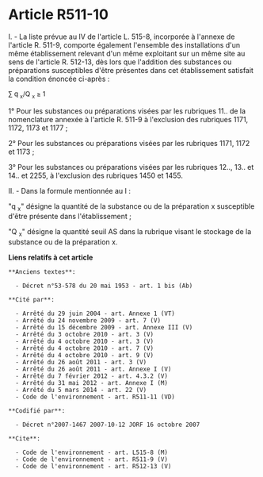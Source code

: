 # Article R511-10

I. - La liste prévue au IV de l'article L. 515-8, incorporée à l'annexe de l'article R. 511-9, comporte également l'ensemble
des installations d'un même établissement relevant d'un même exploitant sur un même site au sens de l'article R. 512-13, dès
lors que l'addition des substances ou préparations susceptibles d'être présentes dans cet établissement satisfait la
condition énoncée ci-après :

<font size="2">∑ q
    <sub>x</sub>/Q
    <sub>x</sub> ≥ 1</font>

1° Pour les substances ou préparations visées par les rubriques 11.. de la nomenclature annexée à l'article R. 511-9 à
l'exclusion des rubriques 1171, 1172, 1173 et 1177 ;

2° Pour les substances ou préparations visées par les rubriques 1171, 1172 et 1173 ;

3° Pour les substances ou préparations visées par les rubriques 12.., 13.. et 14.. et 2255, à l'exclusion des rubriques 1450
et 1455.

II. - Dans la formule mentionnée au I :

"q
  <sub>x</sub>" désigne la quantité de la substance ou de la préparation x susceptible d'être présente dans l'établissement ;

"Q
  <sub>x</sub>" désigne la quantité seuil AS dans la rubrique visant le stockage de la substance ou de la préparation x.

**Liens relatifs à cet article**

	**Anciens textes**:

	  - Décret n°53-578 du 20 mai 1953 - art. 1 bis (Ab)

	**Cité par**:

	  - Arrêté du 29 juin 2004 - art. Annexe 1 (VT)
	  - Arrêté du 24 novembre 2009 - art. 7 (V)
	  - Arrêté du 15 décembre 2009 - art. Annexe III (V)
	  - Arrêté du 3 octobre 2010 - art. 3 (V)
	  - Arrêté du 4 octobre 2010 - art. 3 (V)
	  - Arrêté du 4 octobre 2010 - art. 7 (V)
	  - Arrêté du 4 octobre 2010 - art. 9 (V)
	  - Arrêté du 26 août 2011 - art. 3 (V)
	  - Arrêté du 26 août 2011 - art. Annexe I (V)
	  - Arrêté du 7 février 2012 - art. 4.3.2 (V)
	  - Arrêté du 31 mai 2012 - art. Annexe I (M)
	  - Arrêté du 5 mars 2014 - art. 22 (V)
	  - Code de l'environnement - art. R511-11 (VD)

	**Codifié par**:

	  - Décret n°2007-1467 2007-10-12 JORF 16 octobre 2007

	**Cite**:

	  - Code de l'environnement - art. L515-8 (M)
	  - Code de l'environnement - art. R511-9 (V)
	  - Code de l'environnement - art. R512-13 (V)
